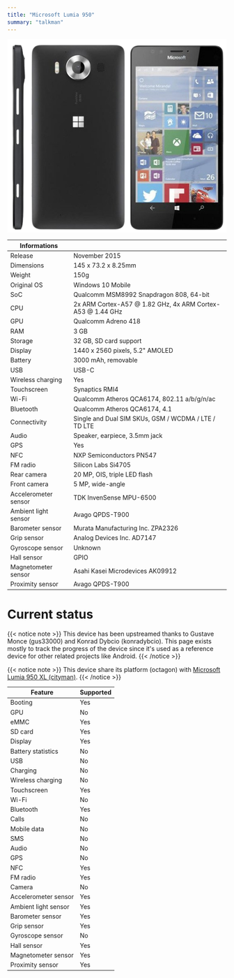 ```yaml
---
title: "Microsoft Lumia 950"
summary: "talkman"
---
```


![Microsoft Lumia 950 front](/img/talkman.png)

| Informations |   |
| ------------ | - |
| Release | November 2015 |
| Dimensions | 145 x 73.2 x 8.25mm |
| Weight | 150g |
| Original OS | Windows 10 Mobile |
| SoC | Qualcomm MSM8992 Snapdragon 808, 64-bit |
| CPU | 2x ARM Cortex-A57 @ 1.82 GHz, 4x ARM Cortex-A53 @ 1.44 GHz |
| GPU | Qualcomm Adreno 418 |
| RAM | 3 GB |
| Storage | 32 GB, SD card support |
| Display | 1440 x 2560 pixels, 5.2" AMOLED |
| Battery | 3000 mAh, removable |
| USB | USB-C |
| Wireless charging | Yes |
| Touchscreen | Synaptics RMI4 |
| Wi-Fi | Qualcomm Atheros QCA6174, 802.11 a/b/g/n/ac |
| Bluetooth | Qualcomm Atheros QCA6174, 4.1 |
| Connectivity | Single and Dual SIM SKUs, GSM / WCDMA / LTE / TD LTE |
| Audio | Speaker, earpiece, 3.5mm jack |
| GPS | Yes |
| NFC | NXP Semiconductors PN547 |
| FM radio | Silicon Labs Si4705 |
| Rear camera | 20 MP, OIS, triple LED flash |
| Front camera | 5 MP, wide-angle |
| Accelerometer sensor | TDK InvenSense MPU-6500 |
| Ambient light sensor | Avago QPDS-T900 |
| Barometer sensor | Murata Manufacturing Inc. ZPA2326 |
| Grip sensor | Analog Devices Inc. AD7147 |
| Gyroscope sensor | Unknown |
| Hall sensor | GPIO |
| Magnetometer sensor | Asahi Kasei Microdevices AK09912 |
| Proximity sensor | Avago QPDS-T900 |

# Current status

{{< notice note >}}
This device has been upstreamed thanks to Gustave Monce (gus33000) and Konrad Dybcio (konradybcio). This page exists mostly to track the progress of the device since it's used as a reference device for other related projects like Android.
{{< /notice >}}

{{< notice note >}}
This device share its platform (octagon) with [Microsoft Lumia 950 XL (cityman)](/devices/cityman).
{{< /notice >}}

| Feature | Supported |
| ------- | --------- |
| Booting | Yes |
| GPU | No |
| eMMC | Yes |
| SD card | Yes |
| Display | Yes |
| Battery statistics | No |
| USB | No |
| Charging | No |
| Wireless charging | No |
| Touchscreen | Yes |
| Wi-Fi | No |
| Bluetooth | Yes |
| Calls | No |
| Mobile data | No |
| SMS | No |
| Audio | No |
| GPS | No |
| NFC | Yes |
| FM radio | Yes |
| Camera | No |
| Accelerometer sensor | Yes |
| Ambient light sensor | Yes |
| Barometer sensor | Yes |
| Grip sensor | Yes |
| Gyroscope sensor | No |
| Hall sensor | Yes |
| Magnetometer sensor | Yes |
| Proximity sensor | Yes |
